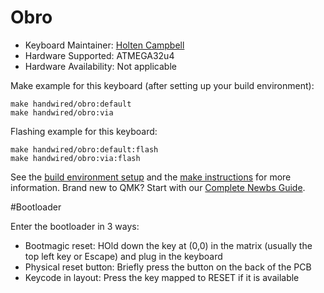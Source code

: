 # Obro

* Keyboard Maintainer: [Holten Campbell](https://github.com/holtenc)
* Hardware Supported: ATMEGA32u4
* Hardware Availability: Not applicable

Make example for this keyboard (after setting up your build environment):

    make handwired/obro:default
    make handwired/obro:via

Flashing example for this keyboard:

    make handwired/obro:default:flash
    make handwired/obro:via:flash

See the [build environment setup](https://docs.qmk.fm/#/getting_started_build_tools) and the [make instructions](https://docs.qmk.fm/#/getting_started_make_guide) for more information. Brand new to QMK? Start with our [Complete Newbs Guide](https://docs.qmk.fm/#/newbs).

#Bootloader

Enter the bootloader in 3 ways:
* Bootmagic reset: HOld down the key at (0,0) in the matrix (usually the top left key or Escape) and plug in the keyboard
* Physical reset button: Briefly press the button on the back of the PCB
* Keycode in layout: Press the key mapped to RESET if it is available
